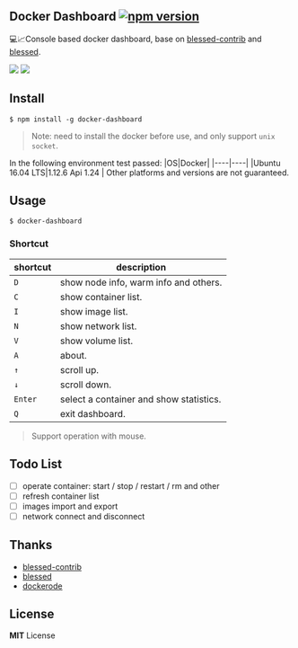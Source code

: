 ## Docker Dashboard [![npm version](https://badge.fury.io/js/docker-dashboard.png)](https://www.npmjs.com/package/docker-dashboard)
:computer::chart_with_upwards_trend:Console based docker dashboard, base on [blessed-contrib](https://github.com/yaronn/blessed-contrib) and [blessed](https://github.com/chjj/blessed).

![](https://raw.githubusercontent.com/pipiliang/docker-dashboard/master/screenshot/home.PNG)
![](https://raw.githubusercontent.com/pipiliang/docker-dashboard/master/screenshot/containers.PNG)

## Install

```
$ npm install -g docker-dashboard
```
>Note: need to install the docker before use, and only support `unix socket`.

In the following environment test passed:
|OS|Docker|
|----|----|
|Ubuntu 16.04 LTS|1.12.6  Api 1.24 |
Other platforms and versions are not guaranteed.

## Usage

```
$ docker-dashboard
```

### Shortcut
|shortcut|description|
|----|----|
|`D`| show node info, warm info and others.|
|`C`| show container list.|
|`I`| show image list.|
|`N`| show network list.|
|`V`| show volume list.|
|`A`| about.|
|`↑`| scroll up.|
|`↓`| scroll down.|
|`Enter`| select a container and show statistics.|
|`Q`| exit dashboard.|

> Support operation with mouse.

## Todo List

- [ ] operate container: start / stop / restart / rm and other
- [ ] refresh container list
- [ ] images import and export
- [ ] network connect and disconnect

## Thanks
- [blessed-contrib](https://github.com/yaronn/blessed-contrib)
- [blessed](https://github.com/chjj/blessed)
- [dockerode](https://github.com/apocas/dockerode)

## License
**MIT** License

